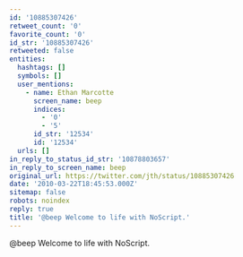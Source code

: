 ```yaml
---
id: '10885307426'
retweet_count: '0'
favorite_count: '0'
id_str: '10885307426'
retweeted: false
entities:
  hashtags: []
  symbols: []
  user_mentions:
    - name: Ethan Marcotte
      screen_name: beep
      indices:
        - '0'
        - '5'
      id_str: '12534'
      id: '12534'
  urls: []
in_reply_to_status_id_str: '10878803657'
in_reply_to_screen_name: beep
original_url: https://twitter.com/jth/status/10885307426
date: '2010-03-22T18:45:53.000Z'
sitemap: false
robots: noindex
reply: true
title: '@beep Welcome to life with NoScript.'
---
```


@beep Welcome to life with NoScript.